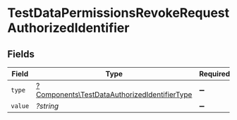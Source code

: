 # TestDataPermissionsRevokeRequestAuthorizedIdentifier


## Fields

| Field                                                                                                       | Type                                                                                                        | Required                                                                                                    | Description                                                                                                 |
| ----------------------------------------------------------------------------------------------------------- | ----------------------------------------------------------------------------------------------------------- | ----------------------------------------------------------------------------------------------------------- | ----------------------------------------------------------------------------------------------------------- |
| `type`                                                                                                      | [?Components\TestDataAuthorizedIdentifierType](../../Models/Components/TestDataAuthorizedIdentifierType.md) | :heavy_minus_sign:                                                                                          | N/A                                                                                                         |
| `value`                                                                                                     | *?string*                                                                                                   | :heavy_minus_sign:                                                                                          | N/A                                                                                                         |